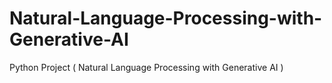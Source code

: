 # Natural-Language-Processing-with-Generative-AI
Python Project ( Natural Language Processing with Generative AI )
